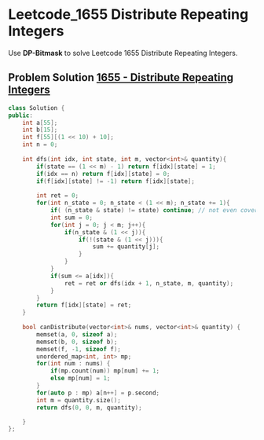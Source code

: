 # Leetcode_1655 Distribute Repeating Integers


Use **DP-Bitmask** to solve Leetcode 1655 Distribute Repeating Integers.
<!--more-->


## Problem Solution [1655 - Distribute Repeating Integers](https://leetcode.com/problems/distribute-repeating-integers/)
```cpp
class Solution {
public:
    int a[55];
    int b[15];
    int f[55][(1 << 10) + 10];
    int n = 0;
    
    int dfs(int idx, int state, int m, vector<int>& quantity){
        if(state == (1 << m) - 1) return f[idx][state] = 1;
        if(idx == n) return f[idx][state] = 0;
        if(f[idx][state] != -1) return f[idx][state];
        
        int ret = 0;
        for(int n_state = 0; n_state < (1 << m); n_state += 1){
            if( (n_state & state) != state) continue; // not even cover state itself
            int sum = 0;
            for(int j = 0; j < m; j++){
                if(n_state & (1 << j)){
                    if(!(state & (1 << j))){
                        sum += quantity[j];
                    }
                }
            }
            if(sum <= a[idx]){
                ret = ret or dfs(idx + 1, n_state, m, quantity);
            }
        }
        return f[idx][state] = ret;
    }
    
    bool canDistribute(vector<int>& nums, vector<int>& quantity) {
        memset(a, 0, sizeof a);
        memset(b, 0, sizeof b);
        memset(f, -1, sizeof f);
        unordered_map<int, int> mp;
        for(int num : nums) {
            if(mp.count(num)) mp[num] += 1;
            else mp[num] = 1;
        }
        for(auto p : mp) a[n++] = p.second;
        int m = quantity.size();
        return dfs(0, 0, m, quantity);

    }
};
```
